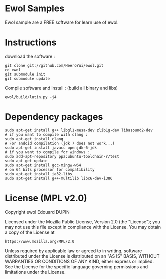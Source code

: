 Ewol Samples
============

Ewol sample are a FREE software for learn use of ewol.

Instructions
============

download the software :

	git clone git://github.com/HeeroYui/ewol.git
	cd ewol
	git submodule init
	git submodule update

Compile software and install : (build all binary and libs)

	ewol/build/lutin.py -j4

Dependency packages
===================

	sudo apt-get install g++ libgl1-mesa-dev zlib1g-dev libasound2-dev
	# if you want to compile with clang :
	sudo apt-get install clang
	# For andoid compilation (jdk 7 does not work...)
	sudo apt-get install javacc openjdk-6-jdk
	# if you want to compile for windows :
	sudo add-apt-repository ppa:ubuntu-toolchain-r/test
	sudo apt-get update
	sudo apt-get install gcc-mingw-w64
	# on 64 bits processor for compatibility
	sudo apt-get install ia32-libs
	sudo apt-get install g++-multilib libc6-dev-i386

License (MPL v2.0)
=====================

Copyright ewol Edouard DUPIN

Licensed under the Mozilla Public License, Version 2.0 (the "License");
you may not use this file except in compliance with the License.
You may obtain a copy of the License at

    https://www.mozilla.org/MPL/2.0

Unless required by applicable law or agreed to in writing, software
distributed under the License is distributed on an "AS IS" BASIS,
WITHOUT WARRANTIES OR CONDITIONS OF ANY KIND, either express or implied.
See the License for the specific language governing permissions and
limitations under the License.

